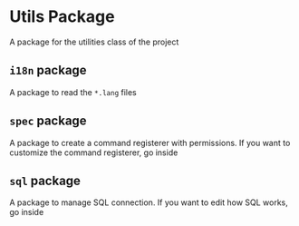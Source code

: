 # Utils Package
A package for the utilities class of the project

## ``i18n`` package
A package to read the ``*.lang`` files

## ``spec`` package
A package to create a command registerer with permissions. If you want to customize the command registerer, go inside

## ``sql`` package
A package to manage SQL connection. If you want to edit how SQL works, go inside
